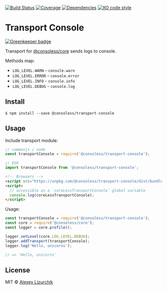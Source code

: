 [![Build Status](https://img.shields.io/travis/consoless/transport-console/master.svg)](https://travis-ci.org/consoless/transport-console)
[![Coverage](https://img.shields.io/codecov/c/github/consoless/transport-console/master.svg)](https://codecov.io/gh/consoless/transport-console)
[![Dependencies](https://img.shields.io/david/consoless/transport-console.svg)](https://david-dm.org/consoless/transport-console)
[![XO code style](https://img.shields.io/badge/code_style-XO-5ed9c7.svg)](https://github.com/consoless/transport-console)

# Transport Console

[![Greenkeeper badge](https://badges.greenkeeper.io/consoless/transport-console.svg)](https://greenkeeper.io/)

Transport for [@consoless/core](https://github.com/consoless/core) sends logs to console.

Methods map:

* `LOG_LEVEL.WARN` - `console.warn`
* `LOG_LEVEL.ERROR` - `console.error`
* `LOG_LEVEL.INFO` - `console.info`
* `LOG_LEVEL.DEBUG` - `console.log`

## Install

```
$ npm install --save @consoless/transport-console
```

## Usage

Include transport module:

```javascript
// commonjs / node
const transportConsole = require('@consoless/transport-console');

// ES6
import transportConsole from '@consoless/transport-console';
```

```html
<!-- Browsers -->
<script src="https://unpkg.com/@consoless/transport-console/dist/bundle.umd.js"></script>
<script>
  // accessible as a `coreLessTransportConsole` global variable
  console.log(coreLessTransportConsole);
</script>
```

Usage:

```javascript
const transportConsole = require('@consoless/transport-console');
const core = require('@consoless/core');
const logger = core.profile();

logger.setLevel(core.LOG_LEVEL.DEBUG);
logger.addTransport(transportConsole);
logger.log('Hello, unicorns');

// => 'Hello, unicorns'
```

## License

MIT © [Alexey Lizurchik](https://github.com/likerRr)
